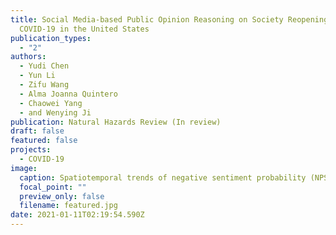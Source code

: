 ```yaml
---
title: Social Media-based Public Opinion Reasoning on Society Reopening Amid
  COVID-19 in the United States
publication_types:
  - "2"
authors:
  - Yudi Chen
  - Yun Li
  - Zifu Wang
  - Alma Joanna Quintero
  - Chaowei Yang
  - and Wenying Ji
publication: Natural Hazards Review (In review)
draft: false
featured: false
projects:
  - COVID-19
image:
  caption: Spatiotemporal trends of negative sentiment probability (NPS)
  focal_point: ""
  preview_only: false
  filename: featured.jpg
date: 2021-01-11T02:19:54.590Z
---
```

